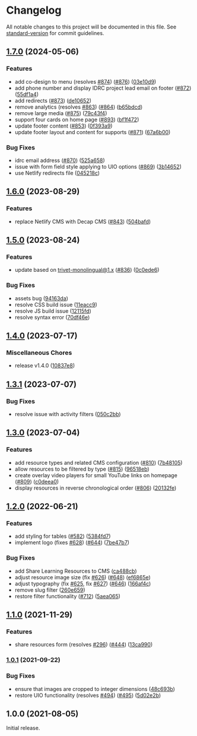 # Changelog

All notable changes to this project will be documented in this file. See [standard-version](https://github.com/conventional-changelog/standard-version) for commit guidelines.

## [1.7.0](https://github.com/codelearncreate/weavly.org/compare/v1.6.0...v1.7.0) (2024-05-06)


### Features

* add co-design to menu (resolves [#874](https://github.com/codelearncreate/weavly.org/issues/874)) ([#876](https://github.com/codelearncreate/weavly.org/issues/876)) ([03e10d9](https://github.com/codelearncreate/weavly.org/commit/03e10d9668a43f846c4e1083819718fafe53d091))
* add phone number and display IDRC project lead email on footer ([#872](https://github.com/codelearncreate/weavly.org/issues/872)) ([55df1a4](https://github.com/codelearncreate/weavly.org/commit/55df1a41149d5096074a521c7c28508100e733ba))
* add redirects ([#873](https://github.com/codelearncreate/weavly.org/issues/873)) ([de10652](https://github.com/codelearncreate/weavly.org/commit/de106524d58f76c64bd5a14ae84c7a88a206effd))
* remove analytics (resolves [#863](https://github.com/codelearncreate/weavly.org/issues/863)) ([#864](https://github.com/codelearncreate/weavly.org/issues/864)) ([b65bdcd](https://github.com/codelearncreate/weavly.org/commit/b65bdcdc3d36e1b0a1f91357246786658d42837a))
* remove large media ([#875](https://github.com/codelearncreate/weavly.org/issues/875)) ([79c43f4](https://github.com/codelearncreate/weavly.org/commit/79c43f46d1da3f19150cc3f3c3b4fa8862b2d0b5))
* support four cards on home page ([#893](https://github.com/codelearncreate/weavly.org/issues/893)) ([bf1f472](https://github.com/codelearncreate/weavly.org/commit/bf1f47294819ad2c31d1d8b775ee98c667871bcf))
* update footer content ([#853](https://github.com/codelearncreate/weavly.org/issues/853)) ([0f393a9](https://github.com/codelearncreate/weavly.org/commit/0f393a9960c817233ed6456005f8551c9320b8a0))
* update footer layout and content for supports ([#871](https://github.com/codelearncreate/weavly.org/issues/871)) ([67a6b00](https://github.com/codelearncreate/weavly.org/commit/67a6b00cffa8961d4f34b48658c3301732ffb3b9))


### Bug Fixes

* idrc email address ([#870](https://github.com/codelearncreate/weavly.org/issues/870)) ([525a658](https://github.com/codelearncreate/weavly.org/commit/525a6587862ba313ba51f8b451e69710f8f2a3d8))
* issue with form field style applying to UIO options ([#869](https://github.com/codelearncreate/weavly.org/issues/869)) ([3b14652](https://github.com/codelearncreate/weavly.org/commit/3b146528c1d337bab50aa7ec413874fba5b06e60))
* use Netlify redirects file ([045218c](https://github.com/codelearncreate/weavly.org/commit/045218c27596dc4c36453647f67a10891e8f98df))

## [1.6.0](https://github.com/codelearncreate/weavly.org/compare/v1.5.0...v1.6.0) (2023-08-29)


### Features

* replace Netlify CMS with Decap CMS ([#843](https://github.com/codelearncreate/weavly.org/issues/843)) ([504bafd](https://github.com/codelearncreate/weavly.org/commit/504bafd6ac4cb3d90bcec0479d7311f812f2e22f))

## [1.5.0](https://github.com/codelearncreate/weavly.org/compare/v1.4.0...v1.5.0) (2023-08-24)


### Features

* update based on trivet-monolingual@1.x ([#836](https://github.com/codelearncreate/weavly.org/issues/836)) ([0c0ede6](https://github.com/codelearncreate/weavly.org/commit/0c0ede6222190024b9eb6971c8b71c7262771dda))


### Bug Fixes

* assets bug ([94163da](https://github.com/codelearncreate/weavly.org/commit/94163da24b35e264e4d6abcdfe3e2ed99b106ee7))
* resolve CSS build issue ([11eacc9](https://github.com/codelearncreate/weavly.org/commit/11eacc9340727f4eb0f46a248799064168791b96))
* resolve JS build issue ([12115fd](https://github.com/codelearncreate/weavly.org/commit/12115fd223520523e9135962f2c129240f209aa6))
* resolve syntax error ([70df46e](https://github.com/codelearncreate/weavly.org/commit/70df46ea7d56230cac837d38ff6a7f79bf483b91))

## [1.4.0](https://github.com/codelearncreate/weavly.org/compare/v1.3.1...v1.4.0) (2023-07-17)


### Miscellaneous Chores

* release v1.4.0 ([10837e8](https://github.com/codelearncreate/weavly.org/commit/10837e811d3d5fd800a746c616bb9cb186cbc35c))

## [1.3.1](https://github.com/codelearncreate/weavly.org/compare/v1.3.0...v1.3.1) (2023-07-07)


### Bug Fixes

* resolve issue with activity filters ([050c2bb](https://github.com/codelearncreate/weavly.org/commit/050c2bb9fc9bd3cc56e5861cee27e2008e5cfbac))

## [1.3.0](https://github.com/codelearncreate/weavly.org/compare/v1.2.0...v1.3.0) (2023-07-04)


### Features

* add resource types and related CMS configuration ([#810](https://github.com/codelearncreate/weavly.org/issues/810)) ([7b48105](https://github.com/codelearncreate/weavly.org/commit/7b4810580d1fd40cefb8d29c5510d2399590939c))
* allow resources to be filtered by type ([#815](https://github.com/codelearncreate/weavly.org/issues/815)) ([96518eb](https://github.com/codelearncreate/weavly.org/commit/96518eb0c2a54f1fb040e9f789b43d8278f25cd2))
* create overlay video players for small YouTube links on homepage ([#809](https://github.com/codelearncreate/weavly.org/issues/809)) ([c0deea0](https://github.com/codelearncreate/weavly.org/commit/c0deea062b48c0ff1b59f602a288059fe128390c))
* display resources in reverse chronological order ([#806](https://github.com/codelearncreate/weavly.org/issues/806)) ([20132fe](https://github.com/codelearncreate/weavly.org/commit/20132feac1e7600908ed735bfa698cf49a7caa0c))

## [1.2.0](https://www.github.com/codelearncreate/weavly.org/compare/v1.1.0...v1.2.0) (2022-06-21)


### Features

* add styling for tables ([#582](https://www.github.com/codelearncreate/weavly.org/issues/582)) ([5384fd7](https://www.github.com/codelearncreate/weavly.org/commit/5384fd77e793f50ca80c1749ff3a2729c402fe9f))
* implement logo (fixes [#628](https://www.github.com/codelearncreate/weavly.org/issues/628)) ([#644](https://www.github.com/codelearncreate/weavly.org/issues/644)) ([7be47b7](https://www.github.com/codelearncreate/weavly.org/commit/7be47b7e81b2c96f3cab765752cf0d4d1bbc8dea))


### Bug Fixes

* add Share Learning Resources to CMS ([ca488cb](https://www.github.com/codelearncreate/weavly.org/commit/ca488cb48a912dacc8e4c863a5a010d619724ebc))
* adjust resource image size (fix [#626](https://www.github.com/codelearncreate/weavly.org/issues/626)) ([#648](https://www.github.com/codelearncreate/weavly.org/issues/648)) ([ef6865e](https://www.github.com/codelearncreate/weavly.org/commit/ef6865efc9cd090f283c423aa3ac2742cdac8bd7))
* adjust typography (fix [#625](https://www.github.com/codelearncreate/weavly.org/issues/625), fix [#627](https://www.github.com/codelearncreate/weavly.org/issues/627)) ([#646](https://www.github.com/codelearncreate/weavly.org/issues/646)) ([166af4c](https://www.github.com/codelearncreate/weavly.org/commit/166af4ca9cb239d69881c8784a76a768a9fceb9c))
* remove slug filter ([260e659](https://www.github.com/codelearncreate/weavly.org/commit/260e6597fc416ae423448bb75741c3fa5c0b2e07))
* restore filter functionality ([#712](https://www.github.com/codelearncreate/weavly.org/issues/712)) ([5aea065](https://www.github.com/codelearncreate/weavly.org/commit/5aea0654cdf02d89945f1244924a29ad72a801b7))

## [1.1.0](https://www.github.com/codelearncreate/weavly.org/compare/v1.0.1...v1.1.0) (2021-11-29)


### Features

* share resources form (resolves [#296](https://www.github.com/codelearncreate/weavly.org/issues/296)) ([#444](https://www.github.com/codelearncreate/weavly.org/issues/444)) ([13ca990](https://www.github.com/codelearncreate/weavly.org/commit/13ca990fc82eae284a6833bb9997ecd5de45e01b))

### [1.0.1](https://www.github.com/codelearncreate/weavly.org/compare/v1.0.0...v1.0.1) (2021-09-22)


### Bug Fixes

* ensure that images are cropped to integer dimensions ([48c693b](https://www.github.com/codelearncreate/weavly.org/commit/48c693bcb301ac2fe2eaaacdcd0b8736732c7d96))
* restore UIO functionality (resolves [#494](https://www.github.com/codelearncreate/weavly.org/issues/494)) ([#495](https://www.github.com/codelearncreate/weavly.org/issues/495)) ([5d02e2b](https://www.github.com/codelearncreate/weavly.org/commit/5d02e2b4d54b7362a5cbff8ade330ea82525368c))

## 1.0.0 (2021-08-05)

Initial release.
